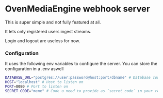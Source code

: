 # OvenMediaEngine webhook server

This is super simple and not fully featured at all.

It lets only registered users ingest streams.

Login and logout are useless for now.

### Configuration

It uses the following env variables to configure the server.
You can store the configuration in a .env aswell

```bash
DATABASE_URL="postgres://user:password@host:port/dbname" # Database connection, only pg supported for now
HOST="localhost" # Host to listen on
PORT=8080 # Port to listen on
SECRET_CODE="meme" # Code u need to provide as `secret_code` in your register POST
```

